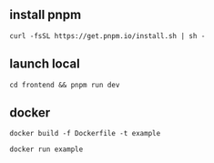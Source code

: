 ## install pnpm

`curl -fsSL https://get.pnpm.io/install.sh | sh -`

## launch local

`cd frontend && pnpm run dev`

## docker

`docker build -f Dockerfile -t example`

`docker run example`
